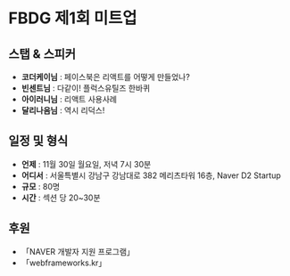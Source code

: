 # __FBDG__ 제1회 미트업

## 스탭 & 스피커

 * **코더케이님** : 페이스북은 리액트를 어떻게 만들었나?
 * **빈센트님** : 다같이! 플럭스유틸즈 한바퀴
 * **아이러니님** : 리액트 사용사례
 * **달리나음님** : 역시 리덕스!

## 일정 및 형식

 * **언제** : 11월 30일 월요일, 저녁 7시 30분
 * **어디서** : 서울특별시 강남구 강남대로 382 메리츠타워 16층, Naver D2 Startup 
 * **규모** : 80명
 * **시간** : 섹션 당 20~30분
 
## 후원
* 「NAVER 개발자 지원 프로그램」
* 「webframeworks.kr」

